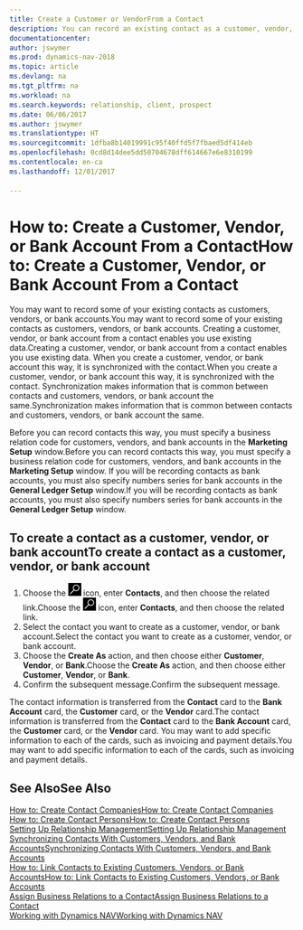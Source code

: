 ```yaml
---
title: Create a Customer or VendorFrom a Contact
description: You can record an existing contact as a customer, vendor, or bank account using existing data and specifying a business relationship.
documentationcenter: 
author: jswymer
ms.prod: dynamics-nav-2018
ms.topic: article
ms.devlang: na
ms.tgt_pltfrm: na
ms.workload: na
ms.search.keywords: relationship, client, prospect
ms.date: 06/06/2017
ms.author: jswymer
ms.translationtype: HT
ms.sourcegitcommit: 1dfba8b14019991c95f40ffd5f7fbaed5df414eb
ms.openlocfilehash: 0cd8d14dee5dd50704678dff614667e6e8310199
ms.contentlocale: en-ca
ms.lasthandoff: 12/01/2017

---
```

# <a name="how-to-create-a-customer-vendor-or-bank-account-from-a-contact"></a><span data-ttu-id="fa450-103">How to: Create a Customer, Vendor, or Bank Account From a Contact</span><span class="sxs-lookup"><span data-stu-id="fa450-103">How to: Create a Customer, Vendor, or Bank Account From a Contact</span></span>
<span data-ttu-id="fa450-104">You may want to record some of your existing contacts as customers, vendors, or bank accounts.</span><span class="sxs-lookup"><span data-stu-id="fa450-104">You may want to record some of your existing contacts as customers, vendors, or bank accounts.</span></span> <span data-ttu-id="fa450-105">Creating a customer, vendor, or bank account from a contact enables you use existing data.</span><span class="sxs-lookup"><span data-stu-id="fa450-105">Creating a customer, vendor, or bank account from a contact enables you use existing data.</span></span> <span data-ttu-id="fa450-106">When you create a customer, vendor, or bank account this way, it is synchronized with the contact.</span><span class="sxs-lookup"><span data-stu-id="fa450-106">When you create a customer, vendor, or bank account this way, it is synchronized with the contact.</span></span> <span data-ttu-id="fa450-107">Synchronization makes information that is common between contacts and customers, vendors, or bank account the same.</span><span class="sxs-lookup"><span data-stu-id="fa450-107">Synchronization makes information that is common between contacts and customers, vendors, or bank account the same.</span></span>

<span data-ttu-id="fa450-108">Before you can record contacts this way, you must specify a business relation code for customers, vendors, and bank accounts in the **Marketing Setup** window.</span><span class="sxs-lookup"><span data-stu-id="fa450-108">Before you can record contacts this way, you must specify a business relation code for customers, vendors, and bank accounts in the **Marketing Setup** window.</span></span> <span data-ttu-id="fa450-109">If you will be recording contacts as bank accounts, you must also specify numbers series for bank accounts in the **General Ledger Setup** window.</span><span class="sxs-lookup"><span data-stu-id="fa450-109">If you will be recording contacts as bank accounts, you must also specify numbers series for bank accounts in the **General Ledger Setup** window.</span></span>

## <a name="to-create-a-contact-as-a-customer-vendor-or-bank-account"></a><span data-ttu-id="fa450-110">To create a contact as a customer, vendor, or bank account</span><span class="sxs-lookup"><span data-stu-id="fa450-110">To create a contact as a customer, vendor, or bank account</span></span>
1. <span data-ttu-id="fa450-111">Choose the ![Search for Page or Report](media/ui-search/search_small.png "Search for Page or Report icon") icon, enter **Contacts**, and then choose the related link.</span><span class="sxs-lookup"><span data-stu-id="fa450-111">Choose the ![Search for Page or Report](media/ui-search/search_small.png "Search for Page or Report icon") icon, enter **Contacts**, and then choose the related link.</span></span>
2. <span data-ttu-id="fa450-112">Select the contact you want to create as a customer, vendor, or bank account.</span><span class="sxs-lookup"><span data-stu-id="fa450-112">Select the contact you want to create as a customer, vendor, or bank account.</span></span>
3. <span data-ttu-id="fa450-113">Choose the **Create As** action, and then choose either **Customer**, **Vendor**, or **Bank**.</span><span class="sxs-lookup"><span data-stu-id="fa450-113">Choose the **Create As** action, and then choose either **Customer**, **Vendor**, or **Bank**.</span></span>
4. <span data-ttu-id="fa450-114">Confirm the subsequent message.</span><span class="sxs-lookup"><span data-stu-id="fa450-114">Confirm the subsequent message.</span></span>

<span data-ttu-id="fa450-115">The contact information is transferred from the **Contact** card to the **Bank Account** card, the **Customer** card, or the **Vendor** card.</span><span class="sxs-lookup"><span data-stu-id="fa450-115">The contact information is transferred from the **Contact** card to the **Bank Account** card, the **Customer** card, or the **Vendor** card.</span></span> <span data-ttu-id="fa450-116">You may want to add specific information to each of the cards, such as invoicing and payment details.</span><span class="sxs-lookup"><span data-stu-id="fa450-116">You may want to add specific information to each of the cards, such as invoicing and payment details.</span></span>

## <a name="see-also"></a><span data-ttu-id="fa450-117">See Also</span><span class="sxs-lookup"><span data-stu-id="fa450-117">See Also</span></span>
[<span data-ttu-id="fa450-118">How to: Create Contact Companies</span><span class="sxs-lookup"><span data-stu-id="fa450-118">How to: Create Contact Companies</span></span>](marketing-create-contact-companies.md)  
[<span data-ttu-id="fa450-119">How to: Create Contact Persons</span><span class="sxs-lookup"><span data-stu-id="fa450-119">How to: Create Contact Persons</span></span>](marketing-create-contact-persons.md)  
[<span data-ttu-id="fa450-120">Setting Up Relationship Management</span><span class="sxs-lookup"><span data-stu-id="fa450-120">Setting Up Relationship Management</span></span>](marketing-setup-marketing.md)  
[<span data-ttu-id="fa450-121">Synchronizing Contacts With Customers, Vendors, and Bank Accounts</span><span class="sxs-lookup"><span data-stu-id="fa450-121">Synchronizing Contacts With Customers, Vendors, and Bank Accounts</span></span>](marketing-synchronize-contacts-customers-vendors-bank-accounts.md)  
[<span data-ttu-id="fa450-122">How to: Link Contacts to Existing Customers, Vendors, or Bank Accounts</span><span class="sxs-lookup"><span data-stu-id="fa450-122">How to: Link Contacts to Existing Customers, Vendors, or Bank Accounts</span></span>](marketing-how-link-contact.md)  
[<span data-ttu-id="fa450-123">Assign Business Relations to a Contact</span><span class="sxs-lookup"><span data-stu-id="fa450-123">Assign Business Relations to a Contact</span></span>](marketing-business-relations.md#AssignBusRelContact)  
[<span data-ttu-id="fa450-124">Working with Dynamics NAV</span><span class="sxs-lookup"><span data-stu-id="fa450-124">Working with Dynamics NAV</span></span>](ui-work-product.md)

